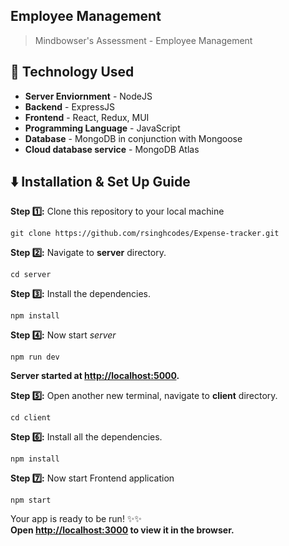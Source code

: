 ## Employee Management

> Mindbowser's Assessment - Employee Management

## 🚧 Technology Used

- **Server Enviornment** - NodeJS
- **Backend** - ExpressJS
- **Frontend** - React, Redux, MUI
- **Programming Language** - JavaScript
- **Database** - MongoDB in conjunction with Mongoose
- **Cloud database service** - MongoDB Atlas

## ⬇️ Installation & Set Up Guide

**Step :one::** Clone this repository to your local machine

```
git clone https://github.com/rsinghcodes/Expense-tracker.git
```

**Step :two::** Navigate to **server** directory.

```
cd server
```

**Step :three::** Install the dependencies.

```
npm install
```

**Step :four::** Now start _server_

```
npm run dev
```

**Server started at [http://localhost:5000](http://localhost:5000).**

**Step :five::** Open another new terminal, navigate to **client** directory.

```
cd client
```

**Step :six::** Install all the dependencies.

```
npm install
```

**Step :seven::** Now start Frontend application

```
npm start
```

Your app is ready to be run! ✨✨\
**Open [http://localhost:3000](http://localhost:3000) to view it in the browser.**
